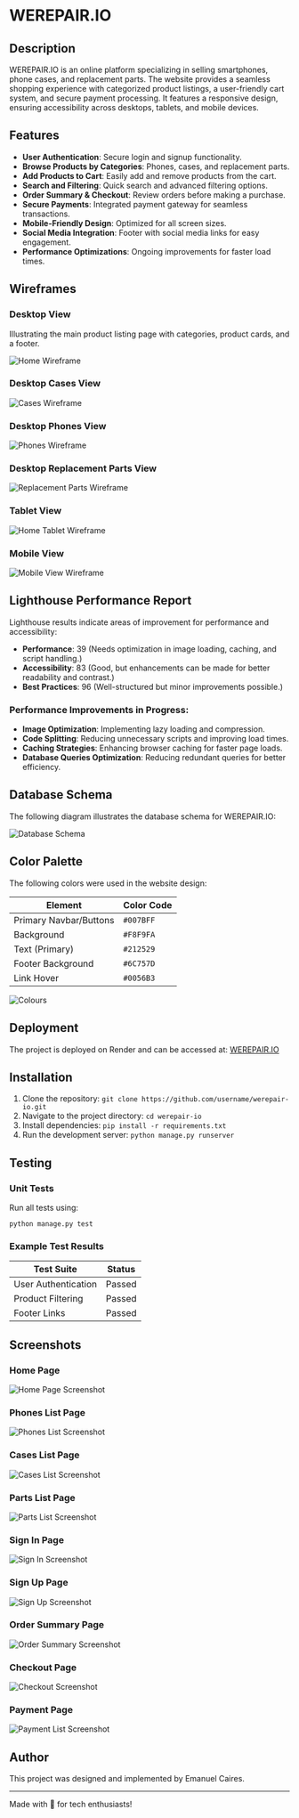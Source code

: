 # WEREPAIR.IO

## Description
WEREPAIR.IO is an online platform specializing in selling smartphones, phone cases, and replacement parts. The website provides a seamless shopping experience with categorized product listings, a user-friendly cart system, and secure payment processing. It features a responsive design, ensuring accessibility across desktops, tablets, and mobile devices.

## Features
- **User Authentication**: Secure login and signup functionality.
- **Browse Products by Categories**: Phones, cases, and replacement parts.
- **Add Products to Cart**: Easily add and remove products from the cart.
- **Search and Filtering**: Quick search and advanced filtering options.
- **Order Summary & Checkout**: Review orders before making a purchase.
- **Secure Payments**: Integrated payment gateway for seamless transactions.
- **Mobile-Friendly Design**: Optimized for all screen sizes.
- **Social Media Integration**: Footer with social media links for easy engagement.
- **Performance Optimizations**: Ongoing improvements for faster load times.

## Wireframes
### Desktop View
Illustrating the main product listing page with categories, product cards, and a footer.

![Home Wireframe](wireframes/wireframe_home.jpeg)

### Desktop Cases View
![Cases Wireframe](wireframes/wireframe_Cases.jpeg)

### Desktop Phones View
![Phones Wireframe](wireframes/wireframe_Phones.jpeg)

### Desktop Replacement Parts View
![Replacement Parts Wireframe](wireframes/wireframe_Re_Parts.jpeg)

### Tablet View
![Home Tablet Wireframe](wireframes/wireframe_tablet_home.jpeg)

### Mobile View
![Mobile View Wireframe](wireframes/wireframes_mobile_view.jpeg)

## Lighthouse Performance Report
Lighthouse results indicate areas of improvement for performance and accessibility:
- **Performance**: 39 (Needs optimization in image loading, caching, and script handling.)
- **Accessibility**: 83 (Good, but enhancements can be made for better readability and contrast.)
- **Best Practices**: 96 (Well-structured but minor improvements possible.)


### Performance Improvements in Progress:
- **Image Optimization**: Implementing lazy loading and compression.
- **Code Splitting**: Reducing unnecessary scripts and improving load times.
- **Caching Strategies**: Enhancing browser caching for faster page loads.
- **Database Queries Optimization**: Reducing redundant queries for better efficiency.


## Database Schema
The following diagram illustrates the database schema for WEREPAIR.IO:

![Database Schema](wireframes/database_schema.png)


## Color Palette
The following colors were used in the website design:

| Element                | Color Code   |
|------------------------|--------------|
| Primary Navbar/Buttons | `#007BFF`    |
| Background             | `#F8F9FA`    |
| Text (Primary)         | `#212529`    |
| Footer Background      | `#6C757D`    |
| Link Hover             | `#0056B3`    |

![Colours](wireframes/Pallet_Colours.png)

## Deployment
The project is deployed on Render and can be accessed at: [WEREPAIR.IO](https://werepair-io.onrender.com/)

## Installation
1. Clone the repository: `git clone https://github.com/username/werepair-io.git`
2. Navigate to the project directory: `cd werepair-io`
3. Install dependencies: `pip install -r requirements.txt`
4. Run the development server: `python manage.py runserver`

## Testing
### Unit Tests
Run all tests using:
```
python manage.py test
```

### Example Test Results
| Test Suite          | Status |
|---------------------|--------|
| User Authentication | Passed |
| Product Filtering   | Passed |
| Footer Links        | Passed |

## Screenshots
### Home Page
![Home Page Screenshot](wireframes/home_screen_shot.png)

### Phones List Page
![Phones List Screenshot](wireframes/Phones_tab.png)

### Cases List Page
![Cases List Screenshot](wireframes/Cases_tab.png)

### Parts List Page
![Parts List Screenshot](wireframes/Replacement_parts_tab.png)

### Sign In Page
![Sign In Screenshot](wireframes/Sign_in.png)

### Sign Up Page
![Sign Up Screenshot](wireframes/Sign_up.png)

### Order Summary Page
![Order Summary Screenshot](wireframes/Order_sum.png)

### Checkout Page
![Checkout Screenshot](wireframes/checkout_form.png)

### Payment Page
![Payment List Screenshot](wireframes/Payment.png)

## Author
This project was designed and implemented by Emanuel Caires.

---
Made with 💙 for tech enthusiasts!


